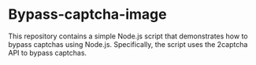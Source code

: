 # Bypass-captcha-image

This repository contains a simple Node.js script that demonstrates how to bypass captchas using Node.js. Specifically, the script uses the 2captcha API to bypass captchas.
